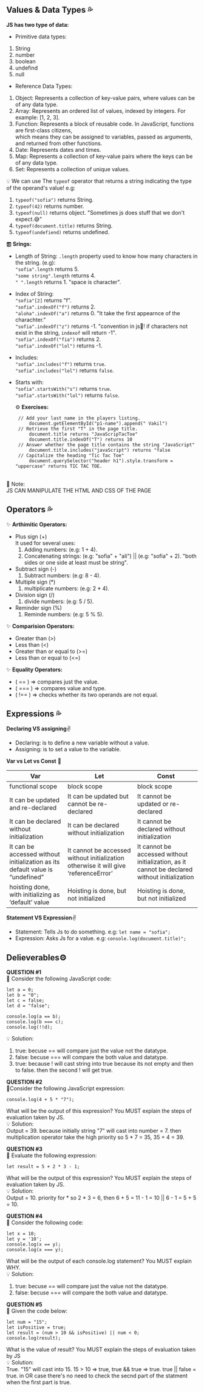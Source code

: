 ## Values & Data Types :sweat_drops:
**JS has two type of data:**
- Primitive data types:
1. String
2. number
3. boolean
4. undefind
5. null
       
- Reference Data Types:
1. Object: Represents a collection of key-value pairs, where values can be of any data type.
2. Array: Represents an ordered list of values, indexed by integers. For example: [1, 2, 3].
3. Function: Represents a block of reusable code. In JavaScript, functions are first-class citizens,<br/>
       which means they can be assigned to variables, passed as arguments, and returned from other functions.
4. Date: Represents dates and times.
5. Map: Represents a collection of key-value pairs where the keys can be of any data type.
6. Set: Represents a collection of unique values.
  
💡 We can use The `typeof` operator that returns a string indicating the type of the operand's value! e.g:
 1. `typeof("sofia")` returns String.
 2. `typeof(42)` returns number.
 3. `typeof(null)` returns object. "Sometimes js does stuff that we don't expect.:sweat_smile:"
 4. `typeof(document.title)` returns String.
 5. `typeof(undefiend)` returns undefined.

:ab: **Srings:**
- Length of String:
`.length` property used to know how many characters in the string. 
(e.g):
<br/>`"sofia".length` returns 5.
<br/>`"some string".length` returns 4.
<br/>`" ".length` returns 1. "space is character".

- Index of String:
<br/>`"sofia"[2]` returns "f".
<br/>`"sofia".indexOf("f")` returns 2.
<br/>`"aloha".indexOf("a")` returns 0. "It take the first appearnce of the charachter."
<br/>`"sofia".indexOf("z")` returns -1. "convention in js🚩! if characters not exist in the string, `indexof` will return -1".
<br/>`"sofia".indexOf("fia")` returns 2.
<br/>`"sofia".indexOf("lol")` returns -1. 

- Includes:
<br/>`"sofia".includes("f")` returns `true`.
<br/>`"sofia".includes("lol")` returns `false`.

- Starts with:
<br/>`"sofia".startsWith("s")` returns `true`.
<br/>`"sofia".startsWith("lol")` returns `false`.

  ⚙️ **Exercises:**
   ```
    // Add your last name in the players listing.
        document.getElementById("p1-name").append(" Vakil")
    // Retrieve the first "T" in the page title.
        document.title returns "JavaScripTacToe"
        document.title.indexOf("T") returns 10
    // Answer whether the page title contains the string "JavaScript"
        document.title.includes("javaScript") returns "false
    // Capitalize the heading "Tic Tac Toe"
        document.querySelector("header h1").style.transform = "uppercase" returns TIC TAC TOE. 
<br/>
💌 Note:
    <br/>JS CAN MANIPULATE THE HTML AND CSS OF THE PAGE


## Operators :sweat_drops:
✨ **Arthimitic Operators:**
- Plus sign (+) 
<br/>It used for several uses:
    1. Adding numbers: (e.g: 1 + 4).
    2. Concatenating strings: (e.g: "sofia" + "ali") || (e.g: "sofia" + 2). "both sides or one side at least must be string".
- Subtract sign (-)
    1. Subtract numbers: (e.g: 8 - 4).
- Multiple sign (*)
    1. multiplicate numbers: (e.g: 2 * 4).
- Division sign (/)
    1. divide numbers: (e.g: 5 / 5).
- Reminder sign (%)
    1. Reminde numbers: (e.g: 5 % 5).
  
✨ **Comparision Operators:**
- Greater than (>)
- Less than (<)
- Greater than or equal to (>=)
- Less than or equal to (<=)

✨ **Equality Operators:**
-  ( == ) => compares just the value.
-  ( === ) => compares value and type.
-  ( !== ) => checks whether its two operands are not equal.

## Expressions :sweat_drops:
**Declaring VS assigning**:v:
- Declaring: is to define a new variable without a value.
- Assigning: is to set a value to the variable.

**Var vs Let vs Const** :dolphin:

| Var | Let | Const |
| ----| ----| ----- |
| functional scope | block scope | block scope |
| It can be updated and re-declared | It can be updated but cannot be re-declared | It cannot be updated or re-declared |
| It can be declared without initialization | It can be declared without initialization | It cannot be declared without initialization |
| It can be accessed without initialization as its default value is “undefined” | It cannot be accessed without initialization otherwise it will give ‘referenceError’ | It cannot be accessed without initialization, as it cannot be declared without initialization |
| hoisting done, with initializing as ‘default’ value | Hoisting is done, but not initialized | Hoisting is done, but not initialized |

**Statement VS Expression**:v:
- Statement: Tells Js to do something. e.g: `let name = "sofia";`
- Expression: Asks Js for a value. e.g: `console.log(document.title)";`

## Delieverables⚙️
**QUESTION #1**<br/>
🎃 Consider the following JavaScript code:
```
let a = 0;
let b = "0";
let c = false;
let d = "false";

console.log(a == b);
console.log(b === c);
console.log(!!d);
```
💡 Solution:<br/>
1. true: becuse == will compare just the value not the datatype.
2. false: becuse === will compare the both value and datatype.
3. true: because ! will cast string into true because its not empty and then to false. then the second ! will get true.<br/>

**QUESTION #2**<br/>
🎃Consider the following JavaScript expression:
```
console.log(4 + 5 * "7");
```
What will be the output of this expression? You MUST explain the steps of evaluation taken by JS.<br/>
💡 Solution:<br/>
Output = 39. because initially string "7" will cast into number = 7. then multiplication operator take the high priority so 5 * 7 = 35, 35 + 4 = 39.<br/>

**QUESTION #3**<br/>
🎃 Evaluate the following expression:
```
let result = 5 + 2 * 3 - 1;
```
What will be the output of this expression? You MUST explain the steps of evaluation taken by JS.<br/>
💡 Solution:<br/>
Output = 10. priority for * so 2 * 3 = 6, then 6 + 5 = 11 - 1 = 10 || 6 - 1 = 5 + 5 = 10.<br/>

**QUESTION #4**<br/>
🎃 Consider the following code:
```
let x = 10;
let y = '10';
console.log(x == y);
console.log(x === y);
```
What will be the output of each console.log statement? You MUST explain WHY.<br/>
💡 Solution:<br/>
1. true: becuse == will compare just the value not the datatype.
2. false: becuse === will compare the both value and datatype.<br/>

**QUESTION #5**<br/>
🎃 Given the code below:
```
let num = "15";
let isPositive = true;
let result = (num > 10 && isPositive) || num < 0;
console.log(result);
```
What is the value of result? You MUST explain the steps of evaluation taken by JS<br/>
💡 Solution:<br/>
True. "15" will cast into 15. 15 > 10 => true, true && true => true. true || false = true. in OR case there's no need to check  the secnd part of the statment when the first part is true. 
